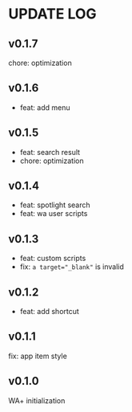 # UPDATE LOG

## v0.1.7

chore: optimization

## v0.1.6

- feat: add menu

## v0.1.5

- feat: search result
- chore: optimization

## v0.1.4

- feat: spotlight search
- feat: wa user scripts

## v0.1.3

- feat: custom scripts
- fix: `a target="_blank"` is invalid

## v0.1.2

- feat: add shortcut

## v0.1.1

fix: app item style

## v0.1.0

WA+ initialization
